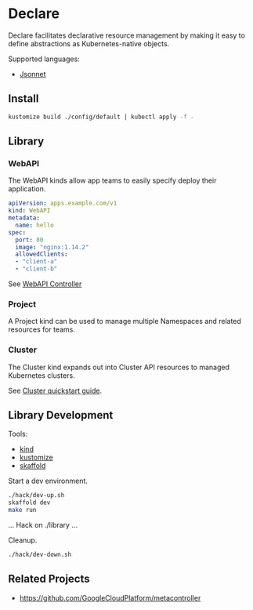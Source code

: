 # Declare

Declare facilitates declarative resource management by making it easy to define abstractions as Kubernetes-native objects.

Supported languages:
* [Jsonnet](https://jsonnet.org/)

## Install

```sh
kustomize build ./config/default | kubectl apply -f -
```

## Library

### WebAPI

The WebAPI kinds allow app teams to easily specify deploy their application.

```yaml
apiVersion: apps.example.com/v1
kind: WebAPI
metadata:
  name: hello
spec:
  port: 80
  image: "nginx:1.14.2"
  allowedClients:
  - "client-a"
  - "client-b"
```

See [WebAPI Controller](./library/webapis/controller.yaml)

### Project

A Project kind can be used to manage multiple Namespaces and related resources for teams.

### Cluster

The Cluster kind expands out into Cluster API resources to managed Kubernetes clusters.

See [Cluster quickstart guide](./library/clusters/).

## Library Development

Tools:
- [kind](https://kind.sigs.k8s.io/)
- [kustomize](https://kustomize.io/)
- [skaffold](https://skaffold.dev/)

Start a dev environment.

```sh
./hack/dev-up.sh
skaffold dev
make run
```

... Hack on ./library ...

Cleanup.

```sh
./hack/dev-down.sh
```

## Related Projects

- https://github.com/GoogleCloudPlatform/metacontroller
